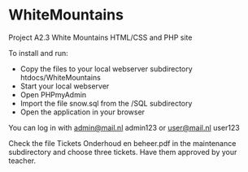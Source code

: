 # WhiteMountains
Project A2.3 White Mountains HTML/CSS and PHP site

To install and run:
- Copy the files to your local webserver subdirectory htdocs/WhiteMountains
- Start your local webserver
- Open PHPmyAdmin 
- Import the file snow.sql from the /SQL subdirectory
- Open the application in your browser

You can log in with
admin@mail.nl admin123
or
user@mail.nl user123

Check the file Tickets Onderhoud en beheer.pdf in the maintenance subdirectory and choose three tickets.
Have them approved by your teacher.
